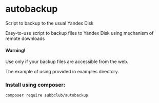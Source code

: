 # autobackup
Script to backup to the usual Yandex Disk

Easy-to-use script to backup files to Yandex Disk using mechanism of remote downloads

#### Warning!
Use only if your backup files are accessible from the web.

The example of using provided in examples directory. 

### Install using composer:
```
composer require subbclub/autobackup
```
